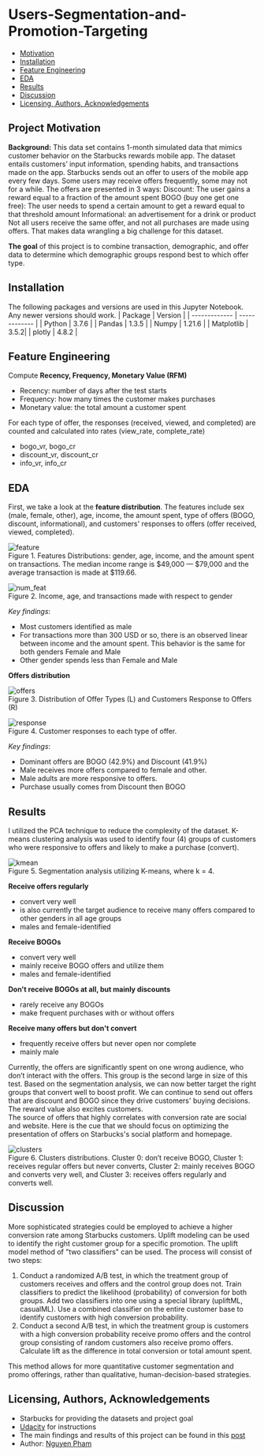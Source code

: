 # Users-Segmentation-and-Promotion-Targeting
- [Motivation](#Project-Motivation)
- [Installation](#Installation)
- [Feature Engineering](#Feature-Engineering)
- [EDA](#EDA)
- [Results](#Results)
- [Discussion](#Discussion)
- [Licensing, Authors, Acknowledgements](#License)

## Project Motivation <a name="Project-Motivation"></a>

**Background:** This data set contains 1-month simulated data that mimics customer behavior on the Starbucks rewards mobile app. The dataset entails customers’ input information, spending habits, and transactions made on the app.
Starbucks sends out an offer to users of the mobile app every few days. Some users may receive offers frequently, some may not for a while. The offers are presented in 3 ways:
Discount: The user gains a reward equal to a fraction of the amount spent
BOGO (buy one get one free): The user needs to spend a certain amount to get a reward equal to that threshold amount
Informational: an advertisement for a drink or product
Not all users receive the same offer, and not all purchases are made using offers. That makes data wrangling a big challenge for this dataset.

**The goal** of this project is to combine transaction, demographic, and offer data to determine which demographic groups respond best to which offer type.

## Installation <a name="Installation"></a>
The following packages and versions are used in this Jupyter Notebook. Any newer versions should work. 
| Package  | Version |
| ------------- | ------------- |
| Python  | 3.7.6  |
| Pandas  | 1.3.5  |
| Numpy   | 1.21.6 |
| Matplotlib | 3.5.2|
| plotly | 4.8.2  |

## Feature Engineering <a name="Feature-Engineering"></a>
Compute **Recency, Frequency, Monetary Value (RFM)**
- Recency: number of days after the test starts
- Frequency: how many times the customer makes purchases
- Monetary value: the total amount a customer spent

For each type of offer, the responses (received, viewed, and completed) are counted and calculated into rates (view_rate, complete_rate)
- bogo_vr, bogo_cr
- discount_vr, discount_cr
- info_vr, info_cr
  
## EDA <a name="EDA"></a>
First, we take a look at the **feature distribution**. The features include sex (male, female, other), age, income, the amount spent, type of offers (BOGO, discount, informational), and customers' responses to offers (offer received, viewed, completed).

![feature](img/feature_dist.png)<br>
Figure 1. Features Distributions: gender, age, income, and the amount spent on transactions. The median income range is $49,000 — $79,000 and the average transaction is made at $119.66.

![num_feat](img/spending_habit.png)<br>
Figure 2. Income, age, and transactions made with respect to gender

*Key findings*:
- Most customers identified as male
- For transactions more than 300 USD or so, there is an observed linear between income and the amount spent. This behavior is the same for both genders Female and Male
- Other gender spends less than Female and Male

**Offers distribution**

![offers](img/offers_responses.png)<br>
Figure 3. Distribution of Offer Types (L) and Customers Response to Offers (R)

![response](img/offers_customers.png)<br>
Figure 4. Customer responses to each type of offer.

*Key findings*:
- Dominant offers are BOGO (42.9%) and Discount (41.9%)
- Male receives more offers compared to female and other.
- Male adults are more responsive to offers.
- Purchase usually comes from Discount then BOGO

## Results <a name="Results"></a>
I utilized the PCA technique to reduce the complexity of the dataset. K-means clustering analysis was used to identify four (4) groups of customers who were responsive to offers and likely to make a purchase (convert).

![kmean](img/kmean_classification_result.png)<br>
Figure 5. Segmentation analysis utilizing K-means, where k = 4.

**Receive offers regularly** <br>
- convert very well
- is also currently the target audience to receive many offers compared to other genders in all age groups
- males and female-identified

**Receive BOGOs** <br>
- convert very well
- mainly receive BOGO offers and utilize them
- males and female-identified

**Don't receive BOGOs at all, but mainly discounts** <br>
- rarely receive any BOGOs
- make frequent purchases with or without offers

**Receive many offers but don't convert** <br>
- frequently receive offers but never open nor complete
- mainly male

Currently, the offers are significantly spent on one wrong audience, who don’t interact with the offers. This group is the second large in size of this test. Based on the segmentation analysis, we can now better target the right groups that convert well to boost profit.
We can continue to send out offers that are discount and BOGO since they drive customers' buying decisions. The reward value also excites customers.<br>
The source of offers that highly correlates with conversion rate are social and website. Here is the cue that we should focus on optimizing the presentation of offers on Starbucks's social platform and homepage.

![clusters](img/clusters.png)<br>
Figure 6. Clusters distributions. Cluster 0: don’t receive BOGO, Cluster 1: receives regular offers but never converts, Cluster 2: mainly receives BOGO and converts very well, and Cluster 3: receives offers regularly and converts well.

## Discussion <a name="Discussion"></a>
More sophisticated strategies could be employed to achieve a higher conversion rate among Starbucks customers. Uplift modeling can be used to identify the right customer group for a specific promotion. The uplift model method of "two classifiers" can be used. The process will consist of two steps:
1. Conduct a randomized A/B test, in which the treatment group of customers receives and offers and the control group does not. Train classifiers to predict the likelihood (probability) of conversion for both groups. Add two classifiers into one using a special library (upliftML, casualML). Use a combined classifier on the entire customer base to identify customers with high conversion probability.
2. Conduct a second A/B test, in which the treatment group is customers with a high conversion probability receive promo offers and the control group consisting of random customers also receive promo offers. Calculate lift as the difference in total conversion or total amount spent.

This method allows for more quantitative customer segmentation and promo offerings, rather than qualitative, human-decision-based strategies.

## Licensing, Authors, Acknowledgements <a name="License"></a>
* Starbucks for providing the datasets and project goal
* [Udacity](https://www.udacity.com/) for instructions
* The main findings and results of this project can be found in this [post](https://medium.com/@nguyenpham111/starbucks-promotional-offers-how-they-influence-customers-buying-behaviors-57e62ca2c0f5)
* Author: [Nguyen Pham](https://github.com/Az-otrope)
